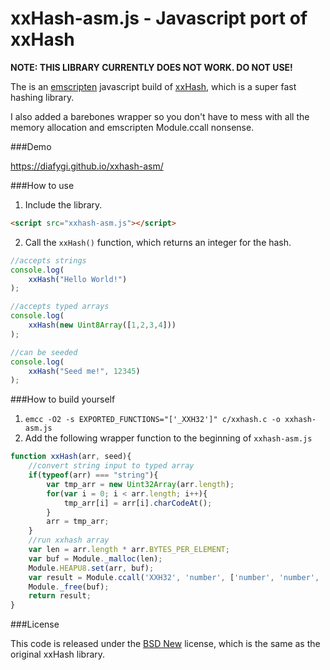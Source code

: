 xxHash-asm.js - Javascript port of xxHash
========================

**NOTE: THIS LIBRARY CURRENTLY DOES NOT WORK. DO NOT USE!**

The is an [emscripten](https://github.com/kripken/emscripten) javascript build of
[xxHash](https://code.google.com/p/xxhash/), which is a super fast hashing library.

I also added a barebones wrapper so you don't have to mess with all the memory
allocation and emscripten Module.ccall nonsense.

###Demo

https://diafygi.github.io/xxhash-asm/

###How to use

1. Include the library.

```html
<script src="xxhash-asm.js"></script>
```

2. Call the `xxHash()` function, which returns an integer for the hash.

```javascript
//accepts strings
console.log(
    xxHash("Hello World!")
);

//accepts typed arrays
console.log(
    xxHash(new Uint8Array([1,2,3,4]))
);

//can be seeded
console.log(
    xxHash("Seed me!", 12345)
);
```

###How to build yourself

1. `emcc -O2 -s EXPORTED_FUNCTIONS="['_XXH32']" c/xxhash.c -o xxhash-asm.js`
2. Add the following wrapper function to the beginning of `xxhash-asm.js`

```javascript
function xxHash(arr, seed){
    //convert string input to typed array
    if(typeof(arr) === "string"){
        var tmp_arr = new Uint32Array(arr.length);
        for(var i = 0; i < arr.length; i++){
            tmp_arr[i] = arr[i].charCodeAt();
        }
        arr = tmp_arr;
    }
    //run xxhash array
    var len = arr.length * arr.BYTES_PER_ELEMENT;
    var buf = Module._malloc(len);
    Module.HEAPU8.set(arr, buf);
    var result = Module.ccall('XXH32', 'number', ['number', 'number', 'number'], [buf, len, seed || 0]);
    Module._free(buf);
    return result;
}
```

###License

This code is released under the [BSD New](http://opensource.org/licenses/BSD-3-Clause)
license, which is the same as the original xxHash library.

